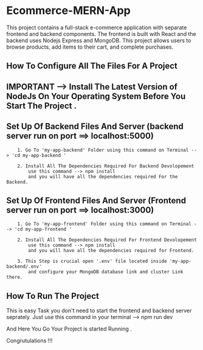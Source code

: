 # Ecommerce-MERN-App
This project contains a full-stack e-commerce application with separate frontend and backend components. The frontend is built with React and the backend uses Nodejs Express and MongoDB. This project allows users to browse products, add items to their cart, and complete purchases.

## How To Configure All The Files For A Project

## IMPORTANT --> Install The Latest Version of NodeJs On Your Operating System Before You Start The Project .

## Set Up Of Backend Files And Server (backend server run on port ==> localhost:5000)

        1. Go To 'my-app-backend' Folder using this command on Terminal --> 'cd my-app-backend '

        2. Install All The Dependencies Required For Backend Devolopement
            use this command --> npm install
            and you will have all the dependencies required For the Backend.

## Set Up Of Frontend Files And Server (Frontend server run on port ==> localhost:3000)

        1. Go To 'my-app-frontend' Folder using this command on Terminal --> 'cd my-app-frontend '

        2. Install All The Dependencies Required For Frontend Devolopement
            use this command --> npm install
            and you will have all the dependencies required for Frontend.

        3. This Step is crucial open '.env' file located inside 'my-app-backend/.env'
            and configure your MongoDB database link and cluster Link there.

## How To Run The Project

This is easy Task you don't need to start the frontend and backend server seprately.
Just use this command in your terminal --> npm run dev

And Here You Go Your Project is started Running .

Congrutulations !!!
